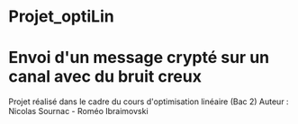 # Projet_optiLin
<h1>Envoi d'un message crypté sur un canal avec du bruit creux</h1>
Projet réalisé dans le cadre du cours d'optimisation linéaire (Bac 2)
Auteur : Nicolas Sournac - Roméo Ibraimovski
